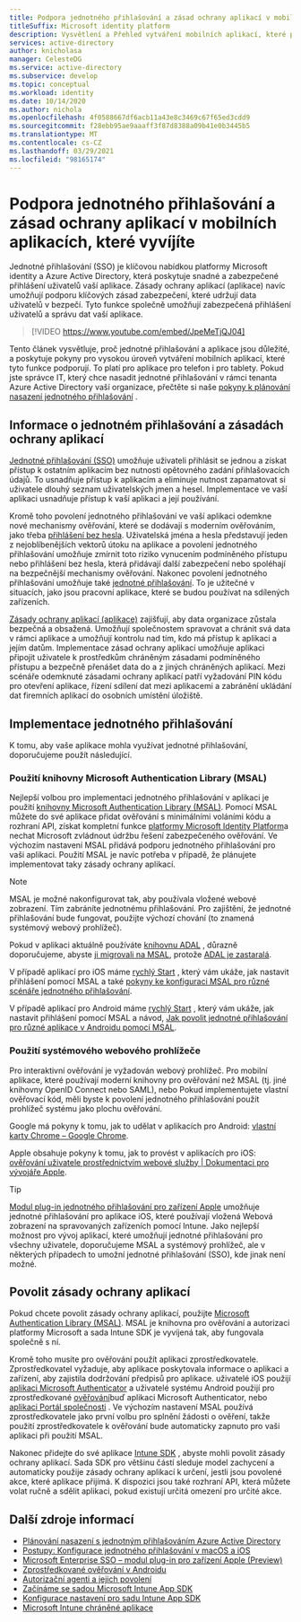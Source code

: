 ```yaml
---
title: Podpora jednotného přihlašování a zásad ochrany aplikací v mobilních aplikacích, které vyvíjíte | Azure
titleSuffix: Microsoft identity platform
description: Vysvětlení a Přehled vytváření mobilních aplikací, které podporují jednotné přihlašování a zásady ochrany aplikací pomocí platformy Microsoft identity a integrace s Azure Active Directory.
services: active-directory
author: knicholasa
manager: CelesteDG
ms.service: active-directory
ms.subservice: develop
ms.topic: conceptual
ms.workload: identity
ms.date: 10/14/2020
ms.author: nichola
ms.openlocfilehash: 4f0588667df6acb11a43e8c3469c67f65ed3cdd9
ms.sourcegitcommit: f28ebb95ae9aaaff3f87d8388a09b41e0b3445b5
ms.translationtype: MT
ms.contentlocale: cs-CZ
ms.lasthandoff: 03/29/2021
ms.locfileid: "98165174"
---
```

# <a name="support-single-sign-on-and-app-protection-policies-in-mobile-apps-you-develop"></a>Podpora jednotného přihlašování a zásad ochrany aplikací v mobilních aplikacích, které vyvíjíte

Jednotné přihlašování (SSO) je klíčovou nabídkou platformy Microsoft identity a Azure Active Directory, která poskytuje snadné a zabezpečené přihlášení uživatelů vaší aplikace. Zásady ochrany aplikací (aplikace) navíc umožňují podporu klíčových zásad zabezpečení, které udržují data uživatelů v bezpečí. Tyto funkce společně umožňují zabezpečená přihlášení uživatelů a správu dat vaší aplikace.

> [!VIDEO https://www.youtube.com/embed/JpeMeTjQJ04]

Tento článek vysvětluje, proč jednotné přihlašování a aplikace jsou důležité, a poskytuje pokyny pro vysokou úroveň vytváření mobilních aplikací, které tyto funkce podporují. To platí pro aplikace pro telefon i pro tablety. Pokud jste správce IT, který chce nasadit jednotné přihlašování v rámci tenanta Azure Active Directory vaší organizace, přečtěte si naše [pokyny k plánování nasazení jednotného přihlašování](../manage-apps/plan-sso-deployment.md) .

## <a name="about-single-sign-on-and-app-protection-policies"></a>Informace o jednotném přihlašování a zásadách ochrany aplikací

[Jednotné přihlašování (SSO)](../manage-apps/plan-sso-deployment.md) umožňuje uživateli přihlásit se jednou a získat přístup k ostatním aplikacím bez nutnosti opětovného zadání přihlašovacích údajů. To usnadňuje přístup k aplikacím a eliminuje nutnost zapamatovat si uživatele dlouhý seznam uživatelských jmen a hesel. Implementace ve vaší aplikaci usnadňuje přístup k vaší aplikaci a její používání.

Kromě toho povolení jednotného přihlašování ve vaší aplikaci odemkne nové mechanismy ověřování, které se dodávají s moderním ověřováním, jako třeba [přihlášení bez hesla](../authentication/concept-authentication-passwordless.md). Uživatelská jména a hesla představují jeden z nejoblíbenějších vektorů útoku na aplikace a povolení jednotného přihlašování umožňuje zmírnit toto riziko vynucením podmíněného přístupu nebo přihlášení bez hesla, která přidávají další zabezpečení nebo spoléhají na bezpečnější mechanismy ověřování. Nakonec povolení jednotného přihlašování umožňuje také [jednotné přihlašování](v2-protocols-oidc.md#single-sign-out). To je užitečné v situacích, jako jsou pracovní aplikace, které se budou používat na sdílených zařízeních.

[Zásady ochrany aplikací (aplikace)](/mem/intune/apps/app-protection-policy) zajišťují, aby data organizace zůstala bezpečná a obsažená. Umožňují společnostem spravovat a chránit svá data v rámci aplikace a umožňují kontrolu nad tím, kdo má přístup k aplikaci a jejím datům. Implementace zásad ochrany aplikací umožňuje aplikaci připojit uživatele k prostředkům chráněným zásadami podmíněného přístupu a bezpečně přenášet data do a z jiných chráněných aplikací. Mezi scénáře odemknuté zásadami ochrany aplikací patří vyžadování PIN kódu pro otevření aplikace, řízení sdílení dat mezi aplikacemi a zabránění ukládání dat firemních aplikací do osobních umístění úložiště.

## <a name="implementing-single-sign-on"></a>Implementace jednotného přihlašování

K tomu, aby vaše aplikace mohla využívat jednotné přihlašování, doporučujeme použít následující.

### <a name="use-the-microsoft-authentication-library-msal"></a>Použití knihovny Microsoft Authentication Library (MSAL)

Nejlepší volbou pro implementaci jednotného přihlašování v aplikaci je použití [knihovny Microsoft Authentication Library (MSAL)](msal-overview.md). Pomocí MSAL můžete do své aplikace přidat ověřování s minimálními voláními kódu a rozhraní API, získat kompletní funkce [platformy Microsoft Identity Platform](./index.yml)a nechat Microsoft zvládnout údržbu řešení zabezpečeného ověřování. Ve výchozím nastavení MSAL přidává podporu jednotného přihlašování pro vaši aplikaci. Použití MSAL je navíc potřeba v případě, že plánujete implementovat taky zásady ochrany aplikací.

> [!NOTE]
> MSAL je možné nakonfigurovat tak, aby používala vložené webové zobrazení. Tím zabráníte jednotnému přihlašování. Pro zajištění, že jednotné přihlašování bude fungovat, použijte výchozí chování (to znamená systémový webový prohlížeč).

Pokud v aplikaci aktuálně používáte [knihovnu ADAL](../azuread-dev/active-directory-authentication-libraries.md) , důrazně doporučujeme, abyste [ji migrovali na MSAL](msal-migration.md), protože [ADAL je zastaralá](https://techcommunity.microsoft.com/t5/azure-active-directory-identity/update-your-applications-to-use-microsoft-authentication-library/ba-p/1257363).

V případě aplikací pro iOS máme [rychlý Start](quickstart-v2-ios.md) , který vám ukáže, jak nastavit přihlášení pomocí MSAL a také [pokyny ke konfiguraci MSAL pro různé scénáře jednotného přihlašování](single-sign-on-macos-ios.md).

V případě aplikací pro Android máme [rychlý Start](quickstart-v2-android.md) , který vám ukáže, jak nastavit přihlášení pomocí MSAL a návod, [Jak povolit jednotné přihlašování pro různé aplikace v Androidu pomocí MSAL](msal-android-single-sign-on.md).

### <a name="use-the-system-web-browser"></a>Použití systémového webového prohlížeče

Pro interaktivní ověřování je vyžadován webový prohlížeč. Pro mobilní aplikace, které používají moderní knihovny pro ověřování než MSAL (tj. jiné knihovny OpenID Connect nebo SAML), nebo Pokud implementujete vlastní ověřovací kód, měli byste k povolení jednotného přihlašování použít prohlížeč systému jako plochu ověřování.

Google má pokyny k tomu, jak to udělat v aplikacích pro Android: [vlastní karty Chrome – Google Chrome](https://developer.chrome.com/multidevice/android/customtabs).

Apple obsahuje pokyny k tomu, jak to provést v aplikacích pro iOS: [ověřování uživatele prostřednictvím webové služby | Dokumentaci pro vývojáře Apple](https://developer.apple.com/documentation/authenticationservices/authenticating_a_user_through_a_web_service).

> [!TIP]
> [Modul plug-in jednotného přihlašování pro zařízení Apple](apple-sso-plugin.md) umožňuje jednotné přihlašování pro aplikace iOS, které používají vložená Webová zobrazení na spravovaných zařízeních pomocí Intune. Jako nejlepší možnost pro vývoj aplikací, které umožňují jednotné přihlašování pro všechny uživatele, doporučujeme MSAL a systémový prohlížeč, ale v některých případech to umožní jednotné přihlašování (SSO), kde jinak není možné.

## <a name="enable-app-protection-policies"></a>Povolit zásady ochrany aplikací

Pokud chcete povolit zásady ochrany aplikací, použijte [Microsoft Authentication Library (MSAL)](msal-overview.md). MSAL je knihovna pro ověřování a autorizaci platformy Microsoft a sada Intune SDK je vyvíjená tak, aby fungovala společně s ní.

Kromě toho musíte pro ověřování použít aplikaci zprostředkovatele. Zprostředkovatel vyžaduje, aby aplikace poskytovala informace o aplikaci a zařízení, aby zajistila dodržování předpisů pro aplikace. uživatelé iOS použijí [aplikaci Microsoft Authenticator](../user-help/user-help-auth-app-sign-in.md) a uživatelé systému Android použijí pro zprostředkované [ověřování](./msal-android-single-sign-on.md)buď aplikaci Microsoft Authenticator, nebo [aplikaci Portál společnosti](https://play.google.com/store/apps/details?id=com.microsoft.windowsintune.companyportal) . Ve výchozím nastavení MSAL používá zprostředkovatele jako první volbu pro splnění žádosti o ověření, takže použití zprostředkovatele k ověřování bude automaticky zapnuto pro vaši aplikaci při použití MSAL.

Nakonec přidejte do své aplikace [Intune SDK](/mem/intune/developer/app-sdk-get-started) , abyste mohli povolit zásady ochrany aplikací. Sada SDK pro většinu částí sleduje model zachycení a automaticky použije zásady ochrany aplikací k určení, jestli jsou povolené akce, které aplikace přijímá. K dispozici jsou také rozhraní API, která můžete volat ručně a sdělit aplikaci, pokud existují určitá omezení pro určité akce.

## <a name="additional-resources"></a>Další zdroje informací

- [Plánování nasazení s jednotným přihlašováním Azure Active Directory](../manage-apps/plan-sso-deployment.md)
- [Postupy: Konfigurace jednotného přihlašování v macOS a iOS](single-sign-on-macos-ios.md)
- [Microsoft Enterprise SSO – modul plug-in pro zařízení Apple (Preview)](apple-sso-plugin.md)
- [Zprostředkované ověřování v Androidu](./msal-android-single-sign-on.md)
- [Autorizační agenti a jejich povolení](./msal-android-single-sign-on.md)
- [Začínáme se sadou Microsoft Intune App SDK](/mem/intune/developer/app-sdk-get-started)
- [Konfigurace nastavení pro sadu Intune App SDK](/mem/intune/developer/app-sdk-ios#configure-settings-for-the-intune-app-sdk)
- [Microsoft Intune chráněné aplikace](/mem/intune/apps/apps-supported-intune-apps)
